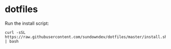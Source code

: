 # dotfiles

Run the install script:

```
curl -sSL https://raw.githubusercontent.com/sundowndev/dotfiles/master/install.sh | bash
```
